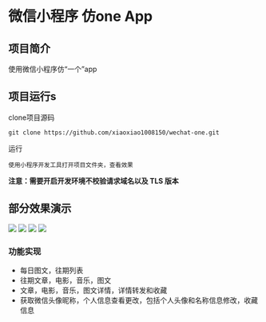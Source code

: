 # 微信小程序 仿one App

## 项目简介

使用微信小程序仿“一个”app

## 项目运行s

clone项目源码
```
git clone https://github.com/xiaoxiao1008150/wechat-one.git
```
运行
```
使用小程序开发工具打开项目文件夹，查看效果
```
**注意：需要开启开发环境不校验请求域名以及 TLS 版本**
## 部分效果演示
![](http://g.recordit.co/PCtF5aGcBX.gif)
![](http://g.recordit.co/YBncULq56v.gif)
![](http://g.recordit.co/5pHhpQthEK.gif)
![](http://g.recordit.co/ScQPtD72Yd.gif)

<!-- ![image](https://github.com/xiaoxiao1008150/vue_movie/raw/master/screenshot/search_people.gif) -->

### 功能实现
- 每日图文，往期列表
- 往期文章，电影，音乐，图文
- 文章，电影，音乐，图文详情，详情转发和收藏
- 获取微信头像昵称，个人信息查看更改，包括个人头像和名称信息修改，收藏信息



